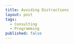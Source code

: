 ```yaml
---
title: Avoiding Distractions
layout: post
tags: 
  - Consulting
  - Programming
published: false
---
```


